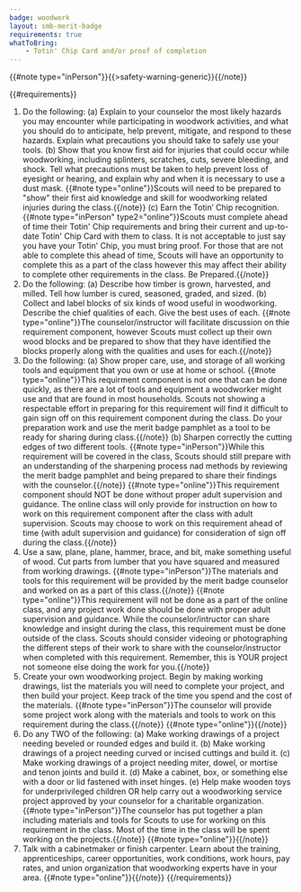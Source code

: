 ```yaml
---
badge: woodwork
layout: smb-merit-badge
requirements: true
whatToBring:
    - Totin' Chip Card and/or proof of completion
---
```


{{#note type="inPerson"}}{{>safety-warning-generic}}{{/note}}

{{#requirements}}
1. Do the following:
    (a) Explain to your counselor the most likely hazards you may encounter while participating in woodwork activities, and what you should do to anticipate, help prevent, mitigate, and respond to these hazards. Explain what precautions you should take to safely use your tools.
    (b) Show that you know first aid for injuries that could occur while woodworking, including splinters, scratches, cuts, severe bleeding, and shock. Tell what precautions must be taken to help prevent loss of eyesight or hearing, and explain why and when it is necessary to use a dust mask.
    {{#note type="online"}}Scouts will need to be prepared to "show" their first aid knowledge and skill for woodworking related injuries during the class.{{/note}}
    (c) Earn the Totin’ Chip recognition.
    {{#note type="inPerson" type2="online"}}Scouts must complete ahead of time their Totin' Chip requirements and bring their current and up-to-date Totin' Chip Card with them to class. It is not acceptable to just say you have your Totin' Chip, you must bring proof.  For those that are not able to complete this ahead of time, Scouts will have an opportunity to complete this as a part of the class however this may affect their ability to complete other requirements in the class. Be Prepared.{{/note}}
2. Do the following:
    (a) Describe how timber is grown, harvested, and milled. Tell how lumber is cured, seasoned, graded, and sized.
    (b) Collect and label blocks of six kinds of wood useful in woodworking. Describe the chief qualities of each. Give the best uses of each.
    {{#note type="online"}}The counselor/instructor will facilitate discussion on thie requirement component, however Scouts must collect up their own wood blocks and be prepared to show that they have identified the blocks properly along with the qualities and uses for each.{{/note}}
3. Do the following:
    (a) Show proper care, use, and storage of all working tools and equipment that you own or use at home or school.
    {{#note type="online"}}This requirment component is not one that can be done quickly, as there are a lot of tools and equipment a woodworker might use and that are found in most households.  Scouts not showing a respectable effort in preparing for this requirement will find it difficult to gain sign off on this requirement component during the class.  Do your preparation work and use the merit badge pamphlet as a tool to be ready for sharing during class.{{/note}}
    (b) Sharpen correctly the cutting edges of two different tools.
    {{#note type="inPerson"}}While this requirement will be covered in the class, Scouts should still prepare with an understanding of the sharpening process nad methods by reviewing the merit badge pamphlet and being prepared to share their findings with the counselor.{{/note}}
    {{#note type="online"}}This requirement component should NOT be done without proper adult supervision and guidance. The online class will only provide for instruction on how to work on this requirement component after the class with adult supervision.  Scouts may choose to work on this requirement ahead of time (with adult supervision and guidance) for consideration of sign off during the class.{{/note}}
4. Use a saw, plane, plane, hammer, brace, and bit, make something useful of wood. Cut parts from lumber that you have squared and measured from working drawings.
{{#note type="inPerson"}}The materials and tools for this requirement will be provided by the merit badge counselor and worked on as a part of this class.{{/note}}
{{#note type="online"}}This requirement will not be done as a part of the online class, and any project work done should be done with proper adult supervision and guidance. While the counselor/intructor can share knowledge and insight during the class, this requirement must be done outside of the class.  Scouts should consider videoing or photographing the different steps of their work to share with the counselor/instructor when completed with this requirement.  Remember, this is YOUR project not someone else doing the work for you.{{/note}}
5. Create your own woodworking project. Begin by making working drawings, list the materials you will need to complete your project, and then build your project. Keep track of the time you spend and the cost of the materials.
{{#note type="inPerson"}}The counselor will provide some project work along with the materials and tools to work on this requirement during the class.{{/note}}
{{#note type="online"}}{{/note}}
6. Do any TWO of the following:
    (a) Make working drawings of a project needing beveled or rounded edges and build it.
    (b) Make working drawings of a project needing curved or incised cuttings and build it.
    (c) Make working drawings of a project needing miter, dowel, or mortise and tenon joints and build it.
    (d) Make a cabinet, box, or something else with a door or lid fastened with inset hinges.
    (e) Help make wooden toys for underprivileged children OR help carry out a woodworking service project approved by your counselor for a charitable organization.
{{#note type="inPerson"}}The counselor has put together a plan including materials and tools for Scouts to use for working on this requirement in the class. Most of the time in the class will be spent working on the projects.{{/note}}
{{#note type="online"}}{{/note}}
7. Talk with a cabinetmaker or finish carpenter. Learn about the training, apprenticeships, career opportunities, work conditions, work hours, pay rates, and union organization that woodworking experts have in your area.
{{#note type="online"}}{{/note}}
{{/requirements}}
